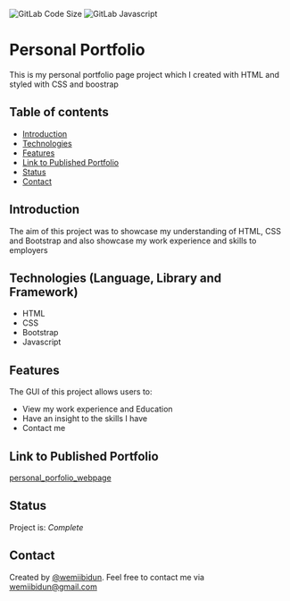 
![GitLab Code Size](https://img.shields.io/github/languages/code-size/wemiibidun/personal_portfolio)
![GitLab Javascript](https://img.shields.io/badge/JavaScript-F7DF1E?style=for-the-badge&logo=javascript&logoColor=black)

# Personal Portfolio
This is my personal portfolio page project which I created with HTML and styled with CSS and boostrap

## Table of contents
* [Introduction](#introduction)
* [Technologies](#technologies-language-library-and-framework)
* [Features](#features)
* [Link to Published Portfolio](#link-to-published-portfolio)
* [Status](#status)
* [Contact](#contact)


## Introduction
The aim of this project was to showcase my understanding of HTML, CSS and Bootstrap and also showcase my work experience and skills to employers


## Technologies (Language, Library and Framework)
* HTML
* CSS
* Bootstrap
* Javascript

## Features
The GUI of this project allows users to:
* View my work experience and Education
* Have an insight to the skills I have
* Contact me

## Link to Published Portfolio

[personal_porfolio_webpage](https://wemiibidun.github.io/personal_portfolio/)

## Status
Project is: _Complete_

## Contact
Created by [@wemiibidun](https://twitter.com/wemiibidun/). Feel free to contact me via wemiibidun@gmail.com


